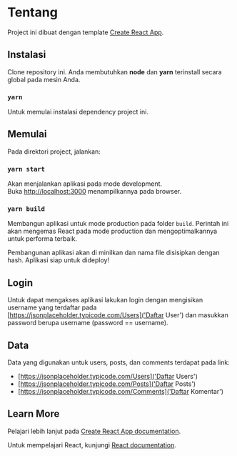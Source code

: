 # Tentang

Project ini dibuat dengan template [Create React App](https://github.com/facebook/create-react-app).

## Instalasi

Clone repository ini. Anda membutuhkan **node** dan **yarn** terinstall secara global pada mesin Anda.

### `yarn`

Untuk memulai instalasi dependency project ini.

## Memulai

Pada direktori project, jalankan:

### `yarn start`

Akan menjalankan aplikasi pada mode development.\
Buka [http://localhost:3000](http://localhost:3000) menampilkannya pada browser.

### `yarn build`

Membangun aplikasi untuk mode production pada folder `build`. Perintah ini akan mengemas React pada mode production dan mengoptimalkannya untuk performa terbaik.

Pembangunan aplikasi akan di minilkan dan nama file disisipkan dengan hash. Aplikasi siap untuk dideploy!

## Login

Untuk dapat mengakses aplikasi lakukan login dengan mengisikan username yang terdaftar pada [https://jsonplaceholder.typicode.com/Users]('Daftar User') dan masukkan password berupa username (password == username).

## Data

Data yang digunakan untuk users, posts, dan comments terdapat pada link:
- [https://jsonplaceholder.typicode.com/Users]('Daftar Users')
- [https://jsonplaceholder.typicode.com/Posts]('Daftar Posts')
- [https://jsonplaceholder.typicode.com/Comments]('Daftar Komentar')

## Learn More

Pelajari lebih lanjut pada [Create React App documentation](https://facebook.github.io/create-react-app/docs/getting-started).

Untuk mempelajari React, kunjungi [React documentation](https://reactjs.org/).
